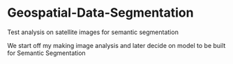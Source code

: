 # Geospatial-Data-Segmentation
Test analysis on satellite images for semantic segmentation



We start off my making image analysis and later decide on model to be built for Semantic Segmentation

